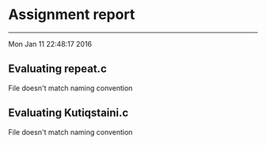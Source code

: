 # Assignment report
---
Mon Jan 11 22:48:17 2016

## Evaluating repeat.c

File doesn't match naming convention

## Evaluating Kutiqstaini.c

File doesn't match naming convention


